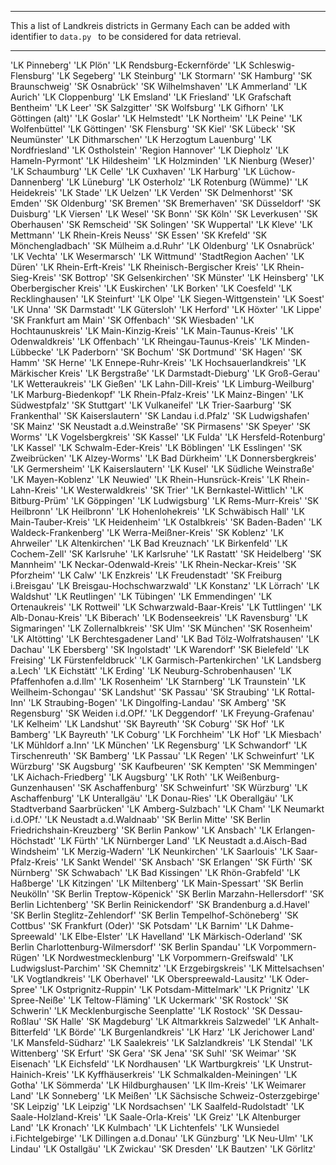 ***************************
This a list of Landkreis districts in Germany
Each can be added with identifier to `data.py ` to be considered for data retrieval.
***************************

'LK Pinneberg' 'LK Plön' 'LK Rendsburg-Eckernförde'
'LK Schleswig-Flensburg' 'LK Segeberg' 'LK Steinburg' 'LK Stormarn'
'SK Hamburg' 'SK Braunschweig' 'SK Osnabrück' 'SK Wilhelmshaven'
'LK Ammerland' 'LK Aurich' 'LK Cloppenburg' 'LK Emsland' 'LK Friesland'
'LK Grafschaft Bentheim' 'LK Leer' 'SK Salzgitter' 'SK Wolfsburg'
'LK Gifhorn' 'LK Göttingen (alt)' 'LK Goslar' 'LK Helmstedt'
'LK Northeim' 'LK Peine' 'LK Wolfenbüttel' 'LK Göttingen' 'SK Flensburg'
'SK Kiel' 'SK Lübeck' 'SK Neumünster' 'LK Dithmarschen'
'LK Herzogtum Lauenburg' 'LK Nordfriesland' 'LK Ostholstein'
'Region Hannover' 'LK Diepholz' 'LK Hameln-Pyrmont' 'LK Hildesheim'
'LK Holzminden' 'LK Nienburg (Weser)' 'LK Schaumburg' 'LK Celle'
'LK Cuxhaven' 'LK Harburg' 'LK Lüchow-Dannenberg' 'LK Lüneburg'
'LK Osterholz' 'LK Rotenburg (Wümme)' 'LK Heidekreis' 'LK Stade'
'LK Uelzen' 'LK Verden' 'SK Delmenhorst' 'SK Emden' 'SK Oldenburg'
'SK Bremen' 'SK Bremerhaven' 'SK Düsseldorf' 'SK Duisburg' 'LK Viersen'
'LK Wesel' 'SK Bonn' 'SK Köln' 'SK Leverkusen' 'SK Oberhausen'
'SK Remscheid' 'SK Solingen' 'SK Wuppertal' 'LK Kleve' 'LK Mettmann'
'LK Rhein-Kreis Neuss' 'SK Essen' 'SK Krefeld' 'SK Mönchengladbach'
'SK Mülheim a.d.Ruhr' 'LK Oldenburg' 'LK Osnabrück' 'LK Vechta'
'LK Wesermarsch' 'LK Wittmund' 'StadtRegion Aachen' 'LK Düren'
'LK Rhein-Erft-Kreis' 'LK Rheinisch-Bergischer Kreis'
'LK Rhein-Sieg-Kreis' 'SK Bottrop' 'SK Gelsenkirchen' 'SK Münster'
'LK Heinsberg' 'LK Oberbergischer Kreis' 'LK Euskirchen' 'LK Borken'
'LK Coesfeld' 'LK Recklinghausen' 'LK Steinfurt' 'LK Olpe'
'LK Siegen-Wittgenstein' 'LK Soest' 'LK Unna' 'SK Darmstadt'
'LK Gütersloh' 'LK Herford' 'LK Höxter' 'LK Lippe' 'SK Frankfurt am Main'
'SK Offenbach' 'SK Wiesbaden' 'LK Hochtaunuskreis' 'LK Main-Kinzig-Kreis'
'LK Main-Taunus-Kreis' 'LK Odenwaldkreis' 'LK Offenbach'
'LK Rheingau-Taunus-Kreis' 'LK Minden-Lübbecke' 'LK Paderborn'
'SK Bochum' 'SK Dortmund' 'SK Hagen' 'SK Hamm' 'SK Herne'
'LK Ennepe-Ruhr-Kreis' 'LK Hochsauerlandkreis' 'LK Märkischer Kreis'
'LK Bergstraße' 'LK Darmstadt-Dieburg' 'LK Groß-Gerau' 'LK Wetteraukreis'
'LK Gießen' 'LK Lahn-Dill-Kreis' 'LK Limburg-Weilburg'
'LK Marburg-Biedenkopf' 'LK Rhein-Pfalz-Kreis' 'LK Mainz-Bingen'
'LK Südwestpfalz' 'SK Stuttgart' 'LK Vulkaneifel' 'LK Trier-Saarburg'
'SK Frankenthal' 'SK Kaiserslautern' 'SK Landau i.d.Pfalz'
'SK Ludwigshafen' 'SK Mainz' 'SK Neustadt a.d.Weinstraße' 'SK Pirmasens'
'SK Speyer' 'SK Worms' 'LK Vogelsbergkreis' 'SK Kassel' 'LK Fulda'
'LK Hersfeld-Rotenburg' 'LK Kassel' 'LK Schwalm-Eder-Kreis'
'LK Böblingen' 'LK Esslingen' 'SK Zweibrücken' 'LK Alzey-Worms'
'LK Bad Dürkheim' 'LK Donnersbergkreis' 'LK Germersheim'
'LK Kaiserslautern' 'LK Kusel' 'LK Südliche Weinstraße'
'LK Mayen-Koblenz' 'LK Neuwied' 'LK Rhein-Hunsrück-Kreis'
'LK Rhein-Lahn-Kreis' 'LK Westerwaldkreis' 'SK Trier'
'LK Bernkastel-Wittlich' 'LK Bitburg-Prüm' 'LK Göppingen'
'LK Ludwigsburg' 'LK Rems-Murr-Kreis' 'SK Heilbronn' 'LK Heilbronn'
'LK Hohenlohekreis' 'LK Schwäbisch Hall' 'LK Main-Tauber-Kreis'
'LK Heidenheim' 'LK Ostalbkreis' 'SK Baden-Baden'
'LK Waldeck-Frankenberg' 'LK Werra-Meißner-Kreis' 'SK Koblenz'
'LK Ahrweiler' 'LK Altenkirchen' 'LK Bad Kreuznach' 'LK Birkenfeld'
'LK Cochem-Zell' 'SK Karlsruhe' 'LK Karlsruhe' 'LK Rastatt'
'SK Heidelberg' 'SK Mannheim' 'LK Neckar-Odenwald-Kreis'
'LK Rhein-Neckar-Kreis' 'SK Pforzheim' 'LK Calw' 'LK Enzkreis'
'LK Freudenstadt' 'SK Freiburg i.Breisgau' 'LK Breisgau-Hochschwarzwald'
'LK Konstanz' 'LK Lörrach' 'LK Waldshut' 'LK Reutlingen' 'LK Tübingen'
'LK Emmendingen' 'LK Ortenaukreis' 'LK Rottweil'
'LK Schwarzwald-Baar-Kreis' 'LK Tuttlingen' 'LK Alb-Donau-Kreis'
'LK Biberach' 'LK Bodenseekreis' 'LK Ravensburg' 'LK Sigmaringen'
'LK Zollernalbkreis' 'SK Ulm' 'SK München' 'SK Rosenheim' 'LK Altötting'
'LK Berchtesgadener Land' 'LK Bad Tölz-Wolfratshausen' 'LK Dachau'
'LK Ebersberg' 'SK Ingolstadt' 'LK Warendorf' 'SK Bielefeld'
'LK Freising' 'LK Fürstenfeldbruck' 'LK Garmisch-Partenkirchen'
'LK Landsberg a.Lech' 'LK Eichstätt' 'LK Erding'
'LK Neuburg-Schrobenhausen' 'LK Pfaffenhofen a.d.Ilm' 'LK Rosenheim'
'LK Starnberg' 'LK Traunstein' 'LK Weilheim-Schongau' 'SK Landshut'
'SK Passau' 'SK Straubing' 'LK Rottal-Inn' 'LK Straubing-Bogen'
'LK Dingolfing-Landau' 'SK Amberg' 'SK Regensburg' 'SK Weiden i.d.OPf.'
'LK Deggendorf' 'LK Freyung-Grafenau' 'LK Kelheim' 'LK Landshut'
'SK Bayreuth' 'SK Coburg' 'SK Hof' 'LK Bamberg' 'LK Bayreuth' 'LK Coburg'
'LK Forchheim' 'LK Hof' 'LK Miesbach' 'LK Mühldorf a.Inn' 'LK München'
'LK Regensburg' 'LK Schwandorf' 'LK Tirschenreuth' 'SK Bamberg'
'LK Passau' 'LK Regen' 'LK Schweinfurt' 'LK Würzburg' 'SK Augsburg'
'SK Kaufbeuren' 'SK Kempten' 'SK Memmingen' 'LK Aichach-Friedberg'
'LK Augsburg' 'LK Roth' 'LK Weißenburg-Gunzenhausen' 'SK Aschaffenburg'
'SK Schweinfurt' 'SK Würzburg' 'LK Aschaffenburg' 'LK Unterallgäu'
'LK Donau-Ries' 'LK Oberallgäu' 'LK Stadtverband Saarbrücken'
'LK Amberg-Sulzbach' 'LK Cham' 'LK Neumarkt i.d.OPf.'
'LK Neustadt a.d.Waldnaab' 'SK Berlin Mitte'
'SK Berlin Friedrichshain-Kreuzberg' 'SK Berlin Pankow' 'LK Ansbach'
'LK Erlangen-Höchstadt' 'LK Fürth' 'LK Nürnberger Land'
'LK Neustadt a.d.Aisch-Bad Windsheim' 'LK Merzig-Wadern' 'LK Neunkirchen'
'LK Saarlouis' 'LK Saar-Pfalz-Kreis' 'LK Sankt Wendel' 'SK Ansbach'
'SK Erlangen' 'SK Fürth' 'SK Nürnberg' 'SK Schwabach' 'LK Bad Kissingen'
'LK Rhön-Grabfeld' 'LK Haßberge' 'LK Kitzingen' 'LK Miltenberg'
'LK Main-Spessart' 'SK Berlin Neukölln' 'SK Berlin Treptow-Köpenick'
'SK Berlin Marzahn-Hellersdorf' 'SK Berlin Lichtenberg'
'SK Berlin Reinickendorf' 'SK Brandenburg a.d.Havel'
'SK Berlin Steglitz-Zehlendorf' 'SK Berlin Tempelhof-Schöneberg'
'SK Cottbus' 'SK Frankfurt (Oder)' 'SK Potsdam' 'LK Barnim'
'LK Dahme-Spreewald' 'LK Elbe-Elster' 'LK Havelland'
'LK Märkisch-Oderland' 'SK Berlin Charlottenburg-Wilmersdorf'
'SK Berlin Spandau' 'LK Vorpommern-Rügen' 'LK Nordwestmecklenburg'
'LK Vorpommern-Greifswald' 'LK Ludwigslust-Parchim' 'SK Chemnitz'
'LK Erzgebirgskreis' 'LK Mittelsachsen' 'LK Vogtlandkreis' 'LK Oberhavel'
'LK Oberspreewald-Lausitz' 'LK Oder-Spree' 'LK Ostprignitz-Ruppin'
'LK Potsdam-Mittelmark' 'LK Prignitz' 'LK Spree-Neiße'
'LK Teltow-Fläming' 'LK Uckermark' 'SK Rostock' 'SK Schwerin'
'LK Mecklenburgische Seenplatte' 'LK Rostock' 'SK Dessau-Roßlau'
'SK Halle' 'SK Magdeburg' 'LK Altmarkkreis Salzwedel'
'LK Anhalt-Bitterfeld' 'LK Börde' 'LK Burgenlandkreis' 'LK Harz'
'LK Jerichower Land' 'LK Mansfeld-Südharz' 'LK Saalekreis'
'LK Salzlandkreis' 'LK Stendal' 'LK Wittenberg' 'SK Erfurt' 'SK Gera'
'SK Jena' 'SK Suhl' 'SK Weimar' 'SK Eisenach' 'LK Eichsfeld'
'LK Nordhausen' 'LK Wartburgkreis' 'LK Unstrut-Hainich-Kreis'
'LK Kyffhäuserkreis' 'LK Schmalkalden-Meiningen' 'LK Gotha' 'LK Sömmerda'
'LK Hildburghausen' 'LK Ilm-Kreis' 'LK Weimarer Land' 'LK Sonneberg'
'LK Meißen' 'LK Sächsische Schweiz-Osterzgebirge' 'SK Leipzig'
'LK Leipzig' 'LK Nordsachsen' 'LK Saalfeld-Rudolstadt'
'LK Saale-Holzland-Kreis' 'LK Saale-Orla-Kreis' 'LK Greiz'
'LK Altenburger Land' 'LK Kronach' 'LK Kulmbach' 'LK Lichtenfels'
'LK Wunsiedel i.Fichtelgebirge' 'LK Dillingen a.d.Donau' 'LK Günzburg'
'LK Neu-Ulm' 'LK Lindau' 'LK Ostallgäu' 'LK Zwickau' 'SK Dresden'
'LK Bautzen' 'LK Görlitz'

